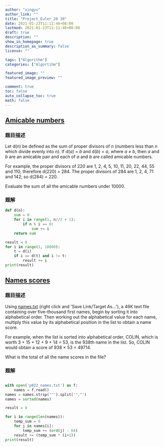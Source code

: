 ```yaml
---
author: "xingyu"
author_link: ""
title: "Project_Euler_20 30"
date: 2021-01-23T11:11:46+08:00
lastmod: 2021-01-23T11:11:46+08:00
draft: true
description: ""
show_in_homepage: true
description_as_summary: false
license: ""

tags: ["Algorithm"]
categories: ["Algortihm"]

featured_image: ""
featured_image_preview: ""

comment: true
toc: false
auto_collapse_toc: true
math: false
---
```


<!--more-->

## [Amicable numbers](https://projecteuler.net/problem=21)

### 题目描述

Let d(*n*) be defined as the sum of proper divisors of *n* (numbers less than *n* which divide evenly into *n*).
If d(*a*) = *b* and d(*b*) = *a*, where *a* ≠ *b*, then *a* and *b* are an amicable pair and each of *a* and *b* are called amicable numbers.

For example, the proper divisors of 220 are 1, 2, 4, 5, 10, 11, 20, 22, 44, 55 and 110; therefore d(220) = 284. The proper divisors of 284 are 1, 2, 4, 71 and 142; so d(284) = 220.

Evaluate the sum of all the amicable numbers under 10000.

### 题解

```python
def d(n):
    sum = 0
    for i in range(1, n//2 + 1):
        if n % i == 0:
            sum += i
    return sum

result = 0
for i in range(1, 10000):
    t = d(i)
    if i == d(t) and i != t:
        result += i
print(result)
```

## [Names scores](https://projecteuler.net/problem=22)

### 题目描述

Using [names.txt](https://projecteuler.net/project/resources/p022_names.txt) (right click and 'Save Link/Target As...'), a 46K text file containing over five-thousand first names, begin by sorting it into alphabetical order. Then working out the alphabetical value for each name, multiply this value by its alphabetical position in the list to obtain a name score.

For example, when the list is sorted into alphabetical order, COLIN, which is worth 3 + 15 + 12 + 9 + 14 = 53, is the 938th name in the list. So, COLIN would obtain a score of 938 × 53 = 49714.

What is the total of all the name scores in the file?

### 题解

```python

with open('p022_names.txt') as f:
    names = f.read()
names = names.strip('"').split('","')
names = sorted(names)

result = 0

for i in range(len(names)):
    temp_sum = 0
    for j in names[i]:
        temp_sum += (ord(j) - 64)
    result += (temp_sum * (i+1))
print(result)

```

